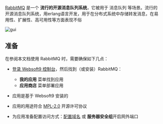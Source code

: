 [RabbitMQ](https://www.rabbitmq.com/) 是一个 **流行的开源消息队列系统**，它被用于 消息队列  等场景。流行的开源消息队列系统，用erlang语言开发，用于在分布式系统中存储转发消息，在易用性、扩展性、高可用性等方面表现不俗


![gui](https://libs.websoft9.com/Websoft9/DocsPicture/zh/rabbitmq/rabbitmq-gui-websoft9.png)


## 准备

在参阅本文档使用 RabbitMQ 时，需要确保如下几点：

- [登录 Websoft9 控制台](./login-console)，然后找到（或安装）RabbitMQ：
  - **我的应用** 菜单找到应用 
  - **应用商店** 菜单部署应用

- 应用是基于 Websoft9 安装的


- 应用的用途符合 [MPL-2.0](https://opensource.org/licenses/MPL-2.0) 开源许可协议


- 为应用准备配置访问方式：[配置域名](./domain-set) 或 **服务器安全组**开启网外端口